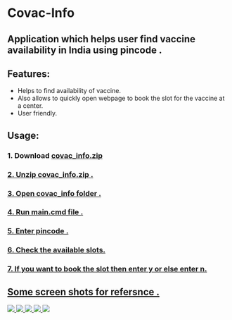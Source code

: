 # Covac-Info
## Application which helps user find vaccine availability in India using pincode .
## Features:
*  Helps to find availability of vaccine.
*  Also allows to quickly open webpage to book the slot for the vaccine at a center.
*  User friendly.
## Usage:
### 1. Download <a href=https://github.com/glcod/Covac-Info/releases/download/v1.0/covac_info.zip>covac_info.zip
### 2. Unzip covac_info.zip .
### 3. Open covac_info folder .
### 4. Run main.cmd file .
### 5. Enter pincode .
### 6. Check the available slots.
### 7. If you want to book the slot then enter y or else enter n.
## Some screen shots for refersnce .
![](https://github.com/glcod/Covac-Info/blob/main/output/1.JPG)
![](https://github.com/glcod/Covac-Info/blob/main/output/2.JPG)
![](https://github.com/glcod/Covac-Info/blob/main/output/3.JPG)
![](https://github.com/glcod/Covac-Info/blob/main/output/4.JPG)
![](https://github.com/glcod/Covac-Info/blob/main/output/5.JPG)
